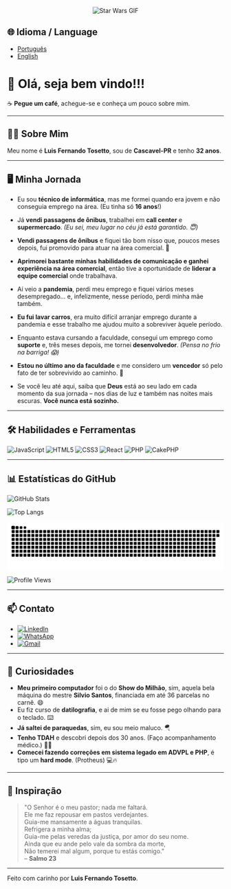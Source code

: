 <p align="center">
  <img src="https://media2.giphy.com/media/v1.Y2lkPTc5MGI3NjExb25xemR5cGM3MXA3Z3V3NTJhNzlsaDhraGpkamJsZWxoMHBodWYzYiZlcD12MV9pbnRlcm5hbF9naWZfYnlfaWQmY3Q9Zw/3ornk57KwDXf81rjWM/giphy.gif" alt="Star Wars GIF" width="400">
</p>

## 🌐 Idioma / Language
- [Português](README.md)
- [English](README-en.md)

# 👋 Olá, seja bem vindo!!!

☕ **Pegue um café**, achegue-se e conheça um pouco sobre mim.

---

## 🧑‍💻 Sobre Mim

Meu nome é **Luis Fernando Tosetto**, sou de **Cascavel-PR** e tenho **32 anos**.

---

## 🖥️ Minha Jornada
  
- Eu sou **técnico de informática**, mas me formei quando era jovem e não conseguia emprego na área. (Eu tinha só **16 anos**!)

- Já **vendi passagens de ônibus**, trabalhei em **call center** e **supermercado**. *(Eu sei, meu lugar no céu já está garantido. 😇)*

- **Vendi passagens de ônibus** e fiquei tão bom nisso que, poucos meses depois, fui promovido para atuar na área comercial. 🚀

- **Aprimorei bastante minhas habilidades de comunicação e ganhei experiência na área comercial**, então tive a oportunidade de **liderar a equipe comercial** onde trabalhava.

- Aí veio a **pandemia**, perdi meu emprego e fiquei vários meses desempregado... e, infelizmente, nesse período, perdi minha mãe também.

- **Eu fui lavar carros**, era muito difícil arranjar emprego durante a pandemia e esse trabalho me ajudou muito a sobreviver àquele período.

- Enquanto estava cursando a faculdade, consegui um emprego como **suporte** e, três meses depois, me tornei **desenvolvedor**. *(Pensa no frio na barriga! 😱)*

- **Estou no último ano da faculdade** e me considero um **vencedor** só pelo fato de ter sobrevivido ao caminho. 💪

- Se você leu até aqui, saiba que **Deus** está ao seu lado em cada momento da sua jornada – nos dias de luz e também nas noites mais escuras. **Você nunca está sozinho.**

---

## 🛠️ Habilidades e Ferramentas

![JavaScript](https://img.shields.io/badge/JavaScript-F7DF1E?style=for-the-badge&logo=javascript&logoColor=black)
![HTML5](https://img.shields.io/badge/HTML5-E34F26?style=for-the-badge&logo=html5&logoColor=white)
![CSS3](https://img.shields.io/badge/CSS3-1572B6?style=for-the-badge&logo=css3&logoColor=white)
![React](https://img.shields.io/badge/React-20232A?style=for-the-badge&logo=react&logoColor=61DAFB)
![PHP](https://img.shields.io/badge/PHP-777BB4?style=for-the-badge&logo=php&logoColor=white)
![CakePHP](https://img.shields.io/badge/CakePHP-D33C44?style=for-the-badge&logo=cakephp&logoColor=white)

---

## 📊 Estatísticas do GitHub

![GitHub Stats](https://github-readme-stats.vercel.app/api?username=toz3tto&show_icons=true&theme=radical)

![Top Langs](https://github-readme-stats.vercel.app/api/top-langs/?username=toz3tto&layout=compact&theme=radical)

<p align="center">
  <img src="https://github.com/toz3tto/toz3tto/blob/output/github-contribution-grid-snake.svg" alt="Snake animation">
</p>

![Profile Views](https://komarev.com/ghpvc/?username=toz3tto&color=blue&style=flat-square)


---

## 📫 Contato

- [![LinkedIn](https://img.shields.io/badge/LinkedIn-0077B5?style=for-the-badge&logo=linkedin&logoColor=white)](https://www.linkedin.com/in/luis-fernando-tosetto-3433291b9)
- [![WhatsApp](https://img.shields.io/badge/WhatsApp-25D366?style=for-the-badge&logo=whatsapp&logoColor=white)](https://wa.me/5545999462368)
- [![Gmail](https://img.shields.io/badge/Gmail-D14836?style=for-the-badge&logo=gmail&logoColor=white)](mailto:luisftosetto@gmail.com)

---

## 🎯 Curiosidades

- **Meu primeiro computador** foi o do **Show do Milhão**, sim, aquela bela máquina do mestre **Silvio Santos**, financiada em até 36 parcelas no carnê. 😄
- Eu fiz curso de **datilografia**, e ai de mim se eu fosse pego olhando para o teclado. ⌨️
- **Já saltei de paraquedas**, sim, eu sou meio maluco. 🪂  
- **Tenho TDAH** e descobri depois dos 30 anos. (Faço acompanhamento médico.) 🧠💊  
- **Comecei fazendo correções em sistema legado em ADVPL e PHP**, é tipo um **hard mode**. (Protheus) 💻🔥

---

## 🌟 Inspiração

> "O Senhor é o meu pastor; nada me faltará.  
> Ele me faz repousar em pastos verdejantes.  
> Guia-me mansamente a águas tranquilas.  
> Refrigera a minha alma;  
> Guia-me pelas veredas da justiça, por amor do seu nome.  
> Ainda que eu ande pelo vale da sombra da morte,  
> Não temerei mal algum, porque tu estás comigo."  
> – **Salmo 23**

---

Feito com carinho por **Luis Fernando Tosetto**.
